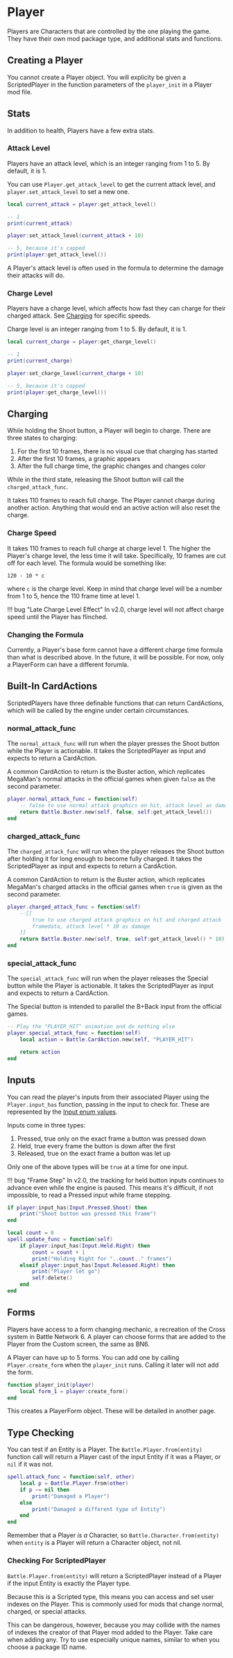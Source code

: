 # Player

Players are Characters that are controlled by the one playing the game. 
They have their own mod package type, and additional stats and functions.

## Creating a Player

You cannot create a Player object. You will explicity be given a ScriptedPlayer
in the function parameters of the `player_init` in a Player mod file.

## Stats

In addition to health, Players have a few extra stats.

### Attack Level

Players have an attack level, which is an integer ranging from 1 to 5. By default, 
it is 1.

You can use `Player.get_attack_level` to get the current attack level, and 
`player.set_attack_level` to set a new one. 

```lua
local current_attack = player:get_attack_level()

-- 1
print(current_attack)

player:set_attack_level(current_attack + 10)

-- 5, because it's capped
print(player:get_attack_level())
```

A Player's attack level is often used in the formula to determine the damage their 
attacks will do.

### Charge Level

Players have a charge level, which affects how fast they can charge for their charged attack.
See [Charging](#charging) for specific speeds.

Charge level is an integer ranging from 1 to 5. By default, it is 1.

```lua
local current_charge = player:get_charge_level()

-- 1
print(current_charge)

player:set_charge_level(current_charge + 10)

-- 5, because it's capped
print(player:get_charge_level())
```

## Charging

While holding the Shoot button, a Player will begin to charge. There are three states 
to charging:

1. For the first 10 frames, there is no visual cue that charging has started
2. After the first 10 frames, a graphic appears
3. After the full charge time, the graphic changes and changes color

While in the third state, releasing the Shoot button will call the `charged_attack_func`.
 
It takes 110 frames to reach full charge. The Player cannot charge during another action.
Anything that would end an active action will also reset the charge. 

### Charge Speed

It takes 110 frames to reach full charge at charge level 1. The higher the Player's charge
level, the less time it will take. Specifically, 10 frames are cut off for each level. The 
formula would be something like:

`120 - 10 * c`

where `c` is the charge level. Keep in mind that charge level will be a number from 1 to 5, 
hence the 110 frame time at level 1.

!!! bug "Late Charge Level Effect"
    In v2.0, charge level will not affect charge speed until the Player has flinched.

### Changing the Formula

Currently, a Player's base form cannot have a different charge time formula than what is 
described above. In the future, it will be possible. For now, only a PlayerForm can have 
a different forumla.

## Built-In CardActions

ScriptedPlayers have three definable functions that can return CardActions, which 
will be called by the engine under certain circumstances.

### normal_attack_func

The `normal_attack_func` will run when the player presses the Shoot button 
while the Player is actionable. It takes the ScriptedPlayer as input and expects 
to return a CardAction.

A common CardAction to return is the Buster action, which replicates MegaMan's 
normal attacks in the official games when given `false` as the second parameter.

```lua
player.normal_attack_func = function(self)
    -- false to use normal attack graphics on hit, attack level as damage
    return Battle.Buster.new(self, false, self:get_attack_level())
end
```

### charged_attack_func

The `charged_attack_func` will run when the player releases the Shoot button after 
holding it for long enough to become fully charged. It takes the ScriptedPlayer as 
input and expects to return a CardAction.

A common CardAction to return is the Buster action, which replicates MegaMan's 
charged attacks in the official games when `true` is given as the second parameter.

```lua
player.charged_attack_func = function(self)
    --[[
        true to use charged attack graphics on hit and charged attack
        framedata, attack level * 10 as damage
    ]]
    return Battle.Buster.new(self, true, self:get_attack_level() * 10)
end
```

### special_attack_func

The `special_attack_func` will run when the player releases the Special button 
while the Player is actionable. It takes the ScriptedPlayer as input and expects 
to return a CardAction. 

The Special button is intended to parallel the B+Back input from the official 
games. 

```lua
-- Play the "PLAYER_HIT" animation and do nothing else
player.special_attack_func = function(self)
    local action = Battle.CardAction.new(self, "PLAYER_HIT")

    return action
end
```

## Inputs

You can read the player's inputs from their associated Player using the `Player.input_has` 
function, passing in the input to check for. These are represented by the [Input enum 
values](../enums/input.md).

Inputs come in three types:

1. Pressed, true only on the exact frame a button was pressed down
2. Held, true every frame the button is down after the first
3. Released, true on the exact frame a button was let up

Only one of the above types will be `true` at a time for one input.

!!! bug "Frame Step"
    In v2.0, the tracking for held button inputs continues to advance even while 
    the engine is paused. This means it's difficult, if not impossible, to read a 
    Pressed input while frame stepping.

```lua
if player:input_has(Input.Pressed.Shoot) then 
    print("Shoot button was pressed this frame")
end
```

```lua
local count = 0
spell.update_func = function(self)
    if player:input_has(Input.Held.Right) then 
        count = count + 1
        print("Holding Right for "..count.." frames")
    elseif player:input_has(Input.Released.Right) then 
        print("Player let go")
        self:delete()
    end
end
```

## Forms

Players have access to a form changing mechanic, a recreation of the Cross system 
in Battle Network 6. A player can choose forms that are added to the Player from the 
Custom screen, the same as BN6.

A Player can have up to 5 forms. You can add one by calling `Player.create_form` 
when the `player_init` runs. Calling it later will not add the form.

```lua
function player_init(player)
    local form_1 = player:create_form()
end
```

This creates a PlayerForm object. These will be detailed in another page.

## Type Checking

You can test if an Entity is a Player. The `Battle.Player.from(entity)` function 
call will return a Player cast of the input Entity if it was a Player, or `nil` 
if it was not.

```lua
spell.attack_func = function(self, other)
    local p = Battle.Player.from(other)
    if p ~= nil then 
        print("Damaged a Player")
    else
        print("Damaged a different type of Entity")
    end
end
```

Remember that a Player *is a* Character, so `Battle.Character.from(entity)` when 
`entity` is a Player will return a Character object, not nil.

### Checking For ScriptedPlayer

`Battle.Player.from(entity)` will return a ScriptedPlayer instead of a Player if 
the input Entity is exactly the Player type.

Because this is a Scripted type, this means you can access and set user indexes 
on the Player. This is commonly used for mods that change normal, charged, or 
special attacks.

This can be dangerous, however, because you may collide with the names of indexes 
the creator of that Player mod added to the Player. Take care when adding any. 
Try to use especially unique names, similar to when you choose a package ID name.